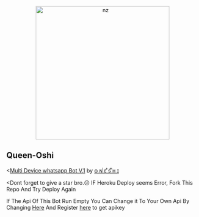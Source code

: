<p align="center">
<img src="https://telegra.ph/file/5b88df83fe259d9827fd9.jpg" alt="nz" width="350"/>
</p>

## Queen-Oshi

<[Multi Device whatsapp Bot V.1](https://github.com/MihirangaKalhara/Queen-Oshi) by [ᴏ ɴ ͥᴇ ͣs ͫʜ ɪ](https://github.com/MihirangaKalhara/Queen-Oshi)

<Dont forget to give a star bro.😕 IF Heroku Deploy seems Error, Fork This Repo And Try Deploy Again

If The Api Of This Bot Run Empty You Can Change it To Your Own Api By Changing [Here](https://github.com/nexusNw/Gojo-Satoru/blob/master/settings.js#L18) And Register [here](https://zenzapis.xyz/) to get apikey

